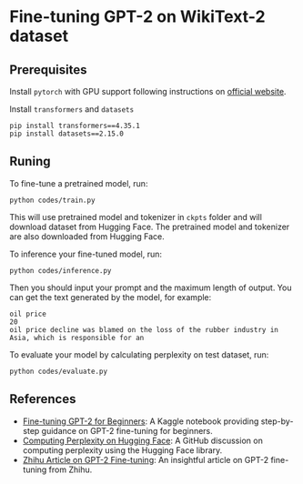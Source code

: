 # Fine-tuning GPT-2 on WikiText-2 dataset

## Prerequisites
Install `pytorch` with GPU support following instructions on [official website](https://pytorch.org/).

Install `transformers` and `datasets`
```
pip install transformers==4.35.1
pip install datasets==2.15.0
```

## Runing
To fine-tune a pretrained model, run:
```
python codes/train.py
```
This will use pretrained model and tokenizer in `ckpts` folder and will download dataset from Hugging Face. 
The pretrained model and tokenizer are also downloaded from Hugging Face.

To inference your fine-tuned model, run:
```
python codes/inference.py
```
Then you should input your prompt and the maximum length of output. You can get the text generated by the model, for example:
```
oil price
20
oil price decline was blamed on the loss of the rubber industry in Asia, which is responsible for an
```
To evaluate your model by calculating perplexity on test dataset, run:
```
python codes/evaluate.py
```

## References

- [Fine-tuning GPT-2 for Beginners](https://www.kaggle.com/code/changyeop/how-to-fine-tune-gpt-2-for-beginners): A Kaggle notebook providing step-by-step guidance on GPT-2 fine-tuning for beginners.
- [Computing Perplexity on Hugging Face](https://github.com/huggingface/transformers/issues/9648): A GitHub discussion on computing perplexity using the Hugging Face library.
- [Zhihu Article on GPT-2 Fine-tuning](https://zhuanlan.zhihu.com/p/647862375?utm_id=0): An insightful article on GPT-2 fine-tuning from Zhihu.